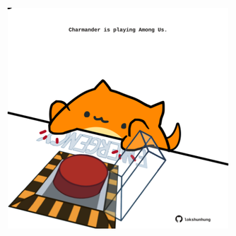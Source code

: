 <!-- built at 22/04/2022, 20:01:02 UTC -->
<p align="center">
  <img width="500" height="500" src="./ReadmeImage.svg">
</p>
